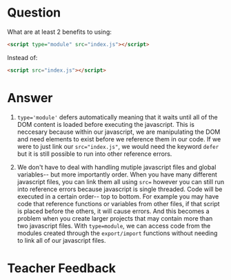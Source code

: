 # Question

What are at least 2 benefits to using:

```html
<script type="module" src="index.js"></script>
```

Instead of:

```html
<script src="index.js"></script>
```

# Answer
1. `type='module'` defers automatically meaning that it waits until all of the DOM content is loaded before executing the javascript. This is neccesary because within our javascript, we are manipulating the DOM and need elements to exist before we reference them in our code. If we were to just link our `src="index.js"`, we would need the keyword `defer` but it is still possible to run into other reference errors.

2. We don't have to deal with handling mutiple javascript files and global variables-- but more importantly order. When you have many different javascript files, you can link them all using `src=` however you can still run into reference errors because javascript is single threaded. Code will be executed in a certain order-- top to bottom. For example you may have code that reference functions or variables from other files, if that script is placed before the others, it will cause errors. And this becomes a problem when you create larger projects that may contain more than two javascript files. With `type=module`, we can access code from the modules created through the `export/import` functions without needing to link all of our javascript files.


# Teacher Feedback